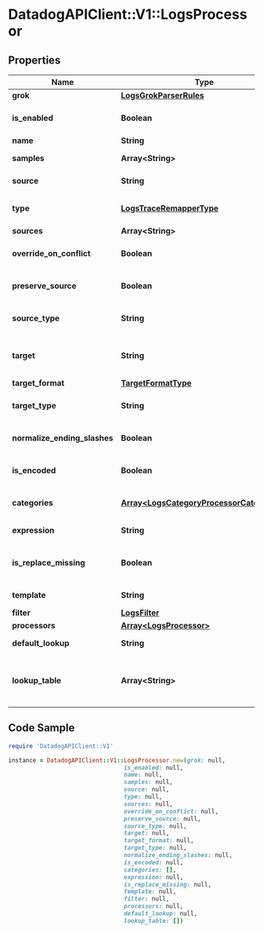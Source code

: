 # DatadogAPIClient::V1::LogsProcessor

## Properties

Name | Type | Description | Notes
------------ | ------------- | ------------- | -------------
**grok** | [**LogsGrokParserRules**](LogsGrokParserRules.md) |  | 
**is_enabled** | **Boolean** | Whether or not the processor is enabled. | [optional] [default to false]
**name** | **String** | Name of the processor. | [optional] 
**samples** | **Array&lt;String&gt;** | List of sample logs to test this grok parser. | [optional] 
**source** | **String** | Source attribute used to perform the lookup. | 
**type** | [**LogsTraceRemapperType**](LogsTraceRemapperType.md) |  | [default to &#39;trace-id-remapper&#39;]
**sources** | **Array&lt;String&gt;** | Array of source attributes. | 
**override_on_conflict** | **Boolean** | Override or not the target element if already set, | [optional] [default to false]
**preserve_source** | **Boolean** | Remove or preserve the remapped source element. | [optional] [default to false]
**source_type** | **String** | Defines if the sources are from log &#x60;attribute&#x60; or &#x60;tag&#x60;. | [optional] [default to &#39;attribute&#39;]
**target** | **String** | Name of the attribute that contains the corresponding value in the mapping list or the &#x60;default_lookup&#x60; if not found in the mapping list. | 
**target_format** | [**TargetFormatType**](TargetFormatType.md) |  | [optional] 
**target_type** | **String** | Defines if the final attribute or tag name is from log &#x60;attribute&#x60; or &#x60;tag&#x60;. | [optional] [default to &#39;attribute&#39;]
**normalize_ending_slashes** | **Boolean** | Normalize the ending slashes or not. | [optional] [default to false]
**is_encoded** | **Boolean** | Define if the source attribute is URL encoded or not. | [optional] [default to false]
**categories** | [**Array&lt;LogsCategoryProcessorCategories&gt;**](LogsCategoryProcessorCategories.md) | Array of filters to match or not a log and their corresponding &#x60;name&#x60;to assign a custom value to the log. | 
**expression** | **String** | Arithmetic operation between one or more log attributes. | 
**is_replace_missing** | **Boolean** | If true, it replaces all missing attributes of &#x60;template&#x60; by an empty string. If &#x60;false&#x60; (default), skips the operation for missing attributes. | [optional] [default to false]
**template** | **String** | A formula with one or more attributes and raw text. | 
**filter** | [**LogsFilter**](LogsFilter.md) |  | [optional] 
**processors** | [**Array&lt;LogsProcessor&gt;**](LogsProcessor.md) | Ordered list of processors in this pipeline. | [optional] 
**default_lookup** | **String** | Value to set the target attribute if the source value is not found in the list. | [optional] 
**lookup_table** | **Array&lt;String&gt;** | Mapping table of values for the source attribute and their associated target attribute values, formatted as &#x60;[\&quot;source_key1,target_value1\&quot;, \&quot;source_key2,target_value2\&quot;]&#x60; | 

## Code Sample

```ruby
require 'DatadogAPIClient::V1'

instance = DatadogAPIClient::V1::LogsProcessor.new(grok: null,
                                 is_enabled: null,
                                 name: null,
                                 samples: null,
                                 source: null,
                                 type: null,
                                 sources: null,
                                 override_on_conflict: null,
                                 preserve_source: null,
                                 source_type: null,
                                 target: null,
                                 target_format: null,
                                 target_type: null,
                                 normalize_ending_slashes: null,
                                 is_encoded: null,
                                 categories: [],
                                 expression: null,
                                 is_replace_missing: null,
                                 template: null,
                                 filter: null,
                                 processors: null,
                                 default_lookup: null,
                                 lookup_table: [])
```


